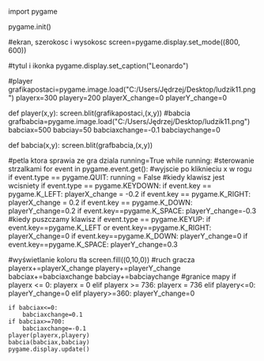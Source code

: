 import pygame

pygame.init()

#ekran, szerokosc i wysokosc
screen=pygame.display.set_mode((800, 600))

#tytul i ikonka
pygame.display.set_caption("Leonardo")

#player
grafikapostaci=pygame.image.load("C:/Users/Jędrzej/Desktop/ludzik11.png")
playerx=300
playery=200
playerX_change=0
playerY_change=0

def player(x,y):
    screen.blit(grafikapostaci,(x,y))
#babcia
grafbabcia=pygame.image.load("C:/Users/Jędrzej/Desktop/ludzik11.png")
babciax=500
babciay=50
babciaxchange=-0.1
babciaychange=0

def babcia(x,y):
    screen.blit(grafbabcia,(x,y))

#petla ktora sprawia ze gra dziala
running=True
while running:
#sterowanie strzalkami
    for event in pygame.event.get():
        #wyjscie po kliknieciu x w rogu
        if event.type == pygame.QUIT:
            running = False
        #kiedy klawisz jest wcisniety
        if event.type == pygame.KEYDOWN:
            if event.key == pygame.K_LEFT:
                playerX_change = -0.2
            if event.key == pygame.K_RIGHT:
                playerX_change = 0.2
            if event.key == pygame.K_DOWN:
                playerY_change=0.2
            if event.key==pygame.K_SPACE:
                playerY_change=-0.3
        #kiedy puszczamy klawisz
        if event.type == pygame.KEYUP:
            if event.key==pygame.K_LEFT or event.key==pygame.K_RIGHT:
                playerX_change=0
            if event.key==pygame.K_DOWN:
                playerY_change=0
            if event.key==pygame.K_SPACE:
                playerY_change=0.3



#wyświetlanie koloru tła
    screen.fill((0,10,0))
#ruch gracza
    playerx+=playerX_change
    playery+=playerY_change
    babciax+=babciaxchange
    babciay+=babciaychange
#granice mapy
    if playerx <= 0:
        playerx = 0
    elif playerx >= 736:
        playerx = 736
    elif playery<=0:
        playerY_change=0
    elif playery>=360:
        playerY_change=0

    if babciax<=0:
        babciaxchange=0.1
    if babciax>=700:
        babciaxchange=-0.1
    player(playerx,playery)
    babcia(babciax,babciay)
    pygame.display.update()
